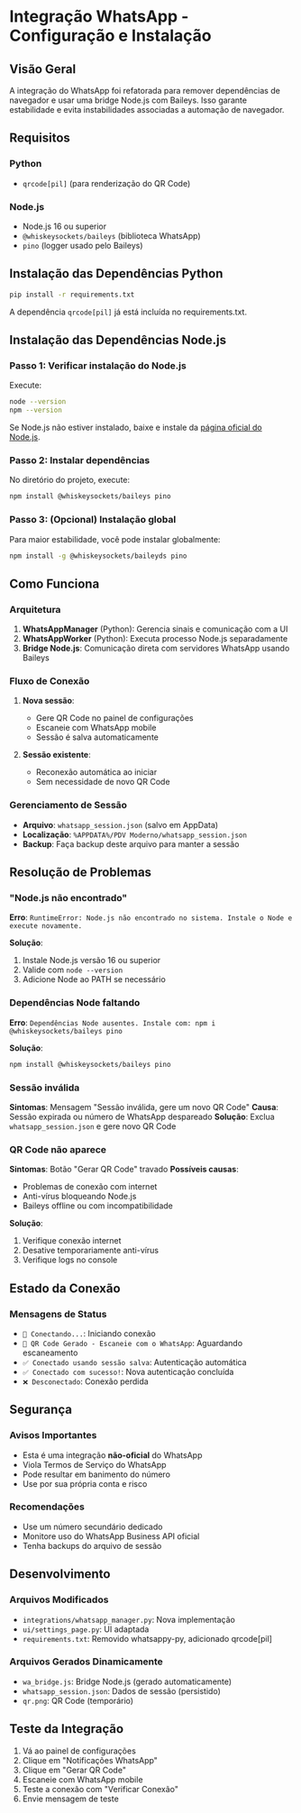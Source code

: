 # Integração WhatsApp - Configuração e Instalação

## Visão Geral

A integração do WhatsApp foi refatorada para remover dependências de navegador e usar uma bridge Node.js com Baileys. Isso garante estabilidade e evita instabilidades associadas a automação de navegador.

## Requisitos

### Python
- `qrcode[pil]` (para renderização do QR Code)

### Node.js
- Node.js 16 ou superior
- `@whiskeysockets/baileys` (biblioteca WhatsApp)
- `pino` (logger usado pelo Baileys)

## Instalação das Dependências Python

```bash
pip install -r requirements.txt
```

A dependência `qrcode[pil]` já está incluída no requirements.txt.

## Instalação das Dependências Node.js

### Passo 1: Verificar instalação do Node.js

Execute:
```bash
node --version
npm --version
```

Se Node.js não estiver instalado, baixe e instale da [página oficial do Node.js](https://nodejs.org/).

### Passo 2: Instalar dependências

No diretório do projeto, execute:
```bash
npm install @whiskeysockets/baileys pino
```

### Passo 3: (Opcional) Instalação global

Para maior estabilidade, você pode instalar globalmente:
```bash
npm install -g @whiskeysockets/baileyds pino
```

## Como Funciona

### Arquitetura

1. **WhatsAppManager** (Python): Gerencia sinais e comunicação com a UI
2. **WhatsAppWorker** (Python): Executa processo Node.js separadamente
3. **Bridge Node.js**: Comunicação direta com servidores WhatsApp usando Baileys

### Fluxo de Conexão

1. **Nova sessão**:
   - Gere QR Code no painel de configurações
   - Escaneie com WhatsApp mobile
   - Sessão é salva automaticamente

2. **Sessão existente**:
   - Reconexão automática ao iniciar
   - Sem necessidade de novo QR Code

### Gerenciamento de Sessão

- **Arquivo**: `whatsapp_session.json` (salvo em AppData)
- **Localização**: `%APPDATA%/PDV Moderno/whatsapp_session.json`
- **Backup**: Faça backup deste arquivo para manter a sessão

## Resolução de Problemas

### "Node.js não encontrado"

**Erro**: `RuntimeError: Node.js não encontrado no sistema. Instale o Node e execute novamente.`

**Solução**:
1. Instale Node.js versão 16 ou superior
2. Valide com `node --version`
3. Adicione Node ao PATH se necessário

### Dependências Node faltando

**Erro**: `Dependências Node ausentes. Instale com: npm i @whiskeysockets/baileys pino`

**Solução**:
```bash
npm install @whiskeysockets/baileys pino
```

### Sessão inválida

**Sintomas**: Mensagem "Sessão inválida, gere um novo QR Code"
**Causa**: Sessão expirada ou número de WhatsApp despareado
**Solução**: Exclua `whatsapp_session.json` e gere novo QR Code

### QR Code não aparece

**Sintomas**: Botão "Gerar QR Code" travado
**Possíveis causas**:
- Problemas de conexão com internet
- Anti-vírus bloqueando Node.js
- Baileys offline ou com incompatibilidade

**Solução**:
1. Verifique conexão internet
2. Desative temporariamente anti-vírus
3. Verifique logs no console

## Estado da Conexão

### Mensagens de Status

- `🔄 Conectando...`: Iniciando conexão
- `📱 QR Code Gerado - Escaneie com o WhatsApp`: Aguardando escaneamento
- `✅ Conectado usando sessão salva`: Autenticação automática
- `✅ Conectado com sucesso!`: Nova autenticação concluída
- `❌ Desconectado`: Conexão perdida

## Segurança

### Avisos Importantes

- Esta é uma integração **não-oficial** do WhatsApp
- Viola Termos de Serviço do WhatsApp
- Pode resultar em banimento do número
- Use por sua própria conta e risco

### Recomendações

- Use um número secundário dedicado
- Monitore uso do WhatsApp Business API oficial
- Tenha backups do arquivo de sessão

## Desenvolvimento

### Arquivos Modificados

- `integrations/whatsapp_manager.py`: Nova implementação
- `ui/settings_page.py`: UI adaptada
- `requirements.txt`: Removido whatsappy-py, adicionado qrcode[pil]

### Arquivos Gerados Dinamicamente

- `wa_bridge.js`: Bridge Node.js (gerado automaticamente)
- `whatsapp_session.json`: Dados de sessão (persistido)
- `qr.png`: QR Code (temporário)

## Teste da Integração

1. Vá ao painel de configurações
2. Clique em "Notificações WhatsApp"
3. Clique em "Gerar QR Code"
4. Escaneie com WhatsApp mobile
5. Teste a conexão com "Verificar Conexão"
6. Envie mensagem de teste
